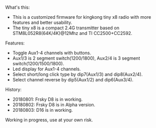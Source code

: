 What's this:
* This is a customized firmware for kingkong tiny x8 radio with more features and better usability.
* The tiny x8 is a compact 2.4G transmitter based on STM8L052R8(64K/4K)@12Mhz and TI CC2500+CC2592.

Features:
* Toggle Aux1-4 channels with buttons.
* Aux1/3 is 2 segment switch(1200/1800), Aux2/4 is 3 segment switch(1200/1500/1800).
* Led display for Aux1-4 channels.
* Select short/long click type by dip7(Aux1/3) and dip8(Aux2/4).
* Select channel reverse by dip5(Aux1/2) and dip6(Aux3/4).


History:
* 20180801: Frsky D8 is in working.
* 20180802: Frsky D8 is in Alpha version. 
* 20180803: D16 is in working.

Working in progress, use at your own risk.




